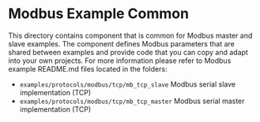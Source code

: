 # Modbus Example Common

This directory contains component that is common for Modbus master and slave examples. The component defines Modbus parameters that are shared between examples and provide code that you can copy and adapt into your own projects.
For more information please refer to Modbus example README.md files located in the folders:

* `examples/protocols/modbus/tcp/mb_tcp_slave` Modbus serial slave implementation (TCP)
* `examples/protocols/modbus/tcp/mb_tcp_master` Modbus serial master implementation (TCP)